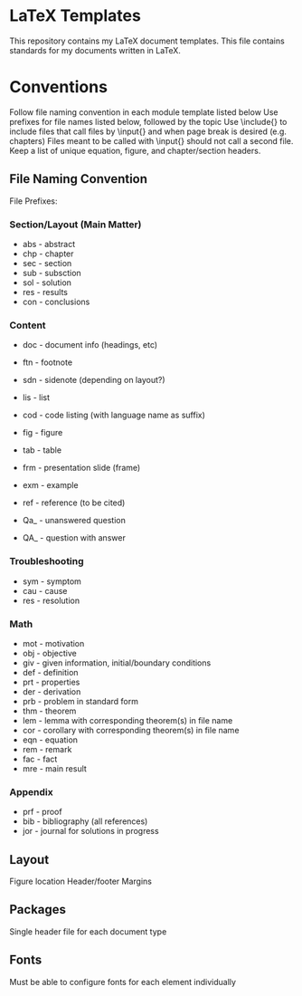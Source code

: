 LaTeX Templates
=========

This repository contains my LaTeX document templates.
This file contains standards for my documents written in LaTeX.

Conventions
==========

Follow file naming convention in each module template listed below
Use prefixes for file names listed below, followed by the topic
Use \include{} to include files that call files by \input{} and when page break is desired (e.g. chapters)
Files meant to be called with \input{} should not call a second file.
Keep a list of unique equation, figure, and chapter/section headers.

File Naming Convention
----------------------

File Prefixes:

### Section/Layout (Main Matter)

+ abs - abstract
+ chp - chapter
+ sec - section
+ sub - subsction
+ sol - solution
+ res - results
+ con - conclusions

### Content

+ doc - document info (headings, etc)
+ ftn - footnote
+ sdn - sidenote (depending on layout?)
+ lis - list
+ cod - code listing (with language name as suffix)
+ fig - figure
+ tab - table
+ frm - presentation slide (frame)
+ exm - example

+ ref - reference (to be cited)
+ Qa_ - unanswered question
+ QA_ - question with answer

### Troubleshooting

+ sym - symptom
+ cau - cause
+ res - resolution


### Math

+ mot - motivation
+ obj - objective
+ giv - given information, initial/boundary conditions
+ def - definition
+ prt - properties
+ der - derivation
+ prb - problem in standard form
+ thm - theorem
+ lem - lemma with corresponding theorem(s) in file name
+ cor - corollary with corresponding theorem(s) in file name
+ eqn - equation
+ rem - remark
+ fac - fact
+ mre - main result

### Appendix

+ prf - proof
+ bib - bibliography (all references)
+ jor - journal for solutions in progress

Layout
------

Figure location
Header/footer
Margins

Packages
--------

Single header file for each document type

Fonts
-----

Must be able to configure fonts for each element individually
